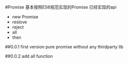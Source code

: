 #Promise
基本按照ES6规范实现的Promise
已经实现的api
* new Promise
* reslove
* reject
* all
* then

##0.0.1
first version
pure promise without any thirdparty lib

##0.0.2
add all function

